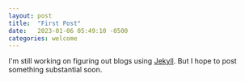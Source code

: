 ```yaml
---
layout: post
title:  "First Post"
date:   2023-01-06 05:49:10 -0500
categories: welcome
---
```


I'm still working on figuring out blogs using [Jekyll](https://jekyllrb.com/). But I hope to post something substantial soon.

